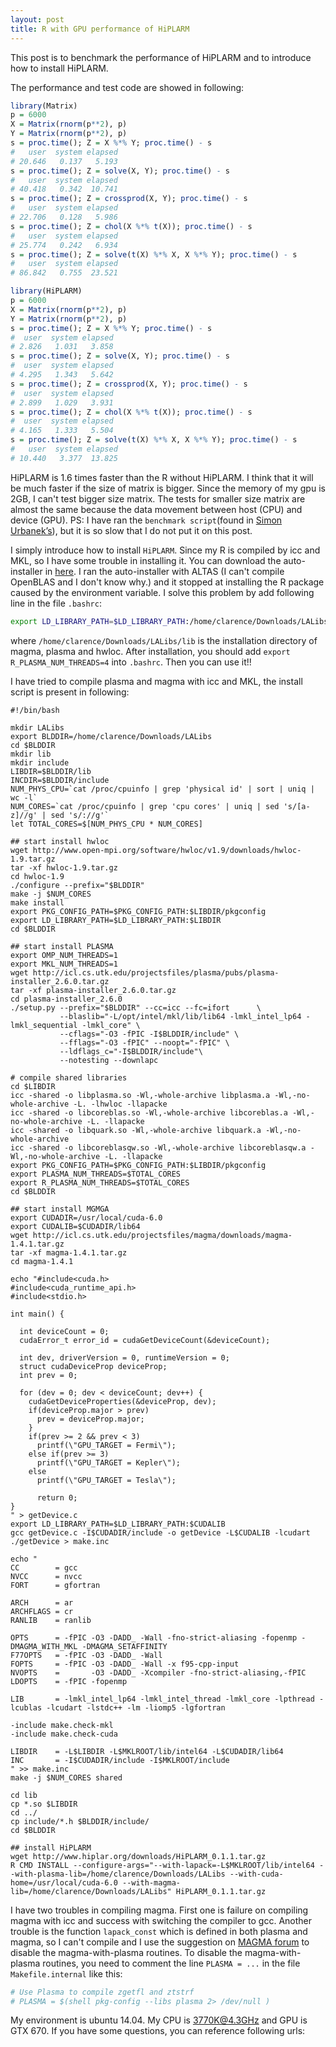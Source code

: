 ```yaml
---
layout: post
title: R with GPU performance of HiPLARM
---
```


This post is to benchmark the performance of HiPLARM and to introduce how to install HiPLARM.

The performance and test code are showed in following:

```R
library(Matrix)
p = 6000
X = Matrix(rnorm(p**2), p)
Y = Matrix(rnorm(p**2), p)
s = proc.time(); Z = X %*% Y; proc.time() - s
#   user  system elapsed
# 20.646   0.137   5.193
s = proc.time(); Z = solve(X, Y); proc.time() - s
#   user  system elapsed
# 40.418   0.342  10.741
s = proc.time(); Z = crossprod(X, Y); proc.time() - s
#   user  system elapsed
# 22.706   0.128   5.986
s = proc.time(); Z = chol(X %*% t(X)); proc.time() - s
#   user  system elapsed
# 25.774   0.242   6.934
s = proc.time(); Z = solve(t(X) %*% X, X %*% Y); proc.time() - s
#   user  system elapsed
# 86.842   0.755  23.521

library(HiPLARM)
p = 6000
X = Matrix(rnorm(p**2), p)
Y = Matrix(rnorm(p**2), p)
s = proc.time(); Z = X %*% Y; proc.time() - s
#  user  system elapsed
# 2.826   1.031   3.858
s = proc.time(); Z = solve(X, Y); proc.time() - s
#  user  system elapsed
# 4.295   1.343   5.642
s = proc.time(); Z = crossprod(X, Y); proc.time() - s
#  user  system elapsed
# 2.899   1.029   3.931
s = proc.time(); Z = chol(X %*% t(X)); proc.time() - s
#  user  system elapsed
# 4.165   1.333   5.504
s = proc.time(); Z = solve(t(X) %*% X, X %*% Y); proc.time() - s
#   user  system elapsed
# 10.440   3.377  13.825
```

HiPLARM is 1.6 times faster than the R without HiPLARM. I think that it will be much faster if the size of matrix is bigger. Since the memory of my gpu is 2GB, I can't test bigger size matrix. The tests for smaller size matrix are almost the same because the data movement between host (CPU) and device (GPU). PS: I have ran the `benchmark script`(found in [Simon Urbanek’s](http://r.research.att.com/benchmarks/)), but it is so slow that I do not put it on this post.

I simply introduce how to install `HiPLARM`. Since my R is compiled by icc and MKL, so I have some trouble in installing it. You can download the auto-installer in [here](http://www.hiplar.org/download.html). I ran the auto-installer with ALTAS (I can't compile OpenBLAS and I don't know why.) and it stopped at installing the R package caused by the environment variable. I solve this problem by add following line in the file `.bashrc`:

```bash
export LD_LIBRARY_PATH=$LD_LIBRARY_PATH:/home/clarence/Downloads/LALibs/lib
```

where `/home/clarence/Downloads/LALibs/lib` is the installation directory of magma, plasma and hwloc. After installation, you should add `export R_PLASMA_NUM_THREADS=4` into `.bashrc`. Then you can use it!!

I have tried to compile plasma and magma with icc and MKL, the install script is present in following:

```
#!/bin/bash

mkdir LALibs
export BLDDIR=/home/clarence/Downloads/LALibs
cd $BLDDIR
mkdir lib
mkdir include
LIBDIR=$BLDDIR/lib
INCDIR=$BLDDIR/include
NUM_PHYS_CPU=`cat /proc/cpuinfo | grep 'physical id' | sort | uniq | wc -l`
NUM_CORES=`cat /proc/cpuinfo | grep 'cpu cores' | uniq | sed 's/[a-z]//g' | sed 's/://g'`
let TOTAL_CORES=$[NUM_PHYS_CPU * NUM_CORES]

## start install hwloc
wget http://www.open-mpi.org/software/hwloc/v1.9/downloads/hwloc-1.9.tar.gz
tar -xf hwloc-1.9.tar.gz
cd hwloc-1.9
./configure --prefix="$BLDDIR"
make -j $NUM_CORES
make install
export PKG_CONFIG_PATH=$PKG_CONFIG_PATH:$LIBDIR/pkgconfig
export LD_LIBRARY_PATH=$LD_LIBRARY_PATH:$LIBDIR
cd $BLDDIR

## start install PLASMA
export OMP_NUM_THREADS=1
export MKL_NUM_THREADS=1
wget http://icl.cs.utk.edu/projectsfiles/plasma/pubs/plasma-installer_2.6.0.tar.gz
tar -xf plasma-installer_2.6.0.tar.gz
cd plasma-installer_2.6.0
./setup.py --prefix="$BLDDIR" --cc=icc --fc=ifort      \
           --blaslib="-L/opt/intel/mkl/lib/lib64 -lmkl_intel_lp64 -lmkl_sequential -lmkl_core" \
           --cflags="-O3 -fPIC -I$BLDDIR/include" \
           --fflags="-O3 -fPIC" --noopt="-fPIC" \
           --ldflags_c="-I$BLDDIR/include"\
           --notesting --downlapc

# compile shared libraries
cd $LIBDIR
icc -shared -o libplasma.so -Wl,-whole-archive libplasma.a -Wl,-no-whole-archive -L. -lhwloc -llapacke
icc -shared -o libcoreblas.so -Wl,-whole-archive libcoreblas.a -Wl,-no-whole-archive -L. -llapacke
icc -shared -o libquark.so -Wl,-whole-archive libquark.a -Wl,-no-whole-archive
icc -shared -o libcoreblasqw.so -Wl,-whole-archive libcoreblasqw.a -Wl,-no-whole-archive -L. -llapacke
export PKG_CONFIG_PATH=$PKG_CONFIG_PATH:$LIBDIR/pkgconfig
export PLASMA_NUM_THREADS=$TOTAL_CORES
export R_PLASMA_NUM_THREADS=$TOTAL_CORES
cd $BLDDIR

## start install MGMGA
export CUDADIR=/usr/local/cuda-6.0
export CUDALIB=$CUDADIR/lib64
wget http://icl.cs.utk.edu/projectsfiles/magma/downloads/magma-1.4.1.tar.gz
tar -xf magma-1.4.1.tar.gz
cd magma-1.4.1

echo "#include<cuda.h>
#include<cuda_runtime_api.h>
#include<stdio.h>

int main() {

  int deviceCount = 0;
  cudaError_t error_id = cudaGetDeviceCount(&deviceCount);

  int dev, driverVersion = 0, runtimeVersion = 0;
  struct cudaDeviceProp deviceProp;
  int prev = 0;

  for (dev = 0; dev < deviceCount; dev++) {
    cudaGetDeviceProperties(&deviceProp, dev);
    if(deviceProp.major > prev)
      prev = deviceProp.major;
    }
    if(prev >= 2 && prev < 3)
      printf(\"GPU_TARGET = Fermi\");
    else if(prev >= 3)
      printf(\"GPU_TARGET = Kepler\");
    else
      printf(\"GPU_TARGET = Tesla\");

      return 0;
}
" > getDevice.c
export LD_LIBRARY_PATH=$LD_LIBRARY_PATH:$CUDALIB
gcc getDevice.c -I$CUDADIR/include -o getDevice -L$CUDALIB -lcudart
./getDevice > make.inc

echo "
CC        = gcc
NVCC      = nvcc
FORT      = gfortran

ARCH      = ar
ARCHFLAGS = cr
RANLIB    = ranlib

OPTS      = -fPIC -O3 -DADD_ -Wall -fno-strict-aliasing -fopenmp -DMAGMA_WITH_MKL -DMAGMA_SETAFFINITY
F77OPTS   = -fPIC -O3 -DADD_ -Wall
FOPTS     = -fPIC -O3 -DADD_ -Wall -x f95-cpp-input
NVOPTS    =       -O3 -DADD_ -Xcompiler -fno-strict-aliasing,-fPIC
LDOPTS    = -fPIC -fopenmp

LIB       = -lmkl_intel_lp64 -lmkl_intel_thread -lmkl_core -lpthread -lcublas -lcudart -lstdc++ -lm -liomp5 -lgfortran

-include make.check-mkl
-include make.check-cuda

LIBDIR    = -L$LIBDIR -L$MKLROOT/lib/intel64 -L$CUDADIR/lib64
INC       = -I$CUDADIR/include -I$MKLROOT/include
" >> make.inc
make -j $NUM_CORES shared

cd lib
cp *.so $LIBDIR
cd ../
cp include/*.h $BLDDIR/include/
cd $BLDDIR

## install HiPLARM
wget http://www.hiplar.org/downloads/HiPLARM_0.1.1.tar.gz
R CMD INSTALL --configure-args="--with-lapack=-L$MKLROOT/lib/intel64 --with-plasma-lib=/home/clarence/Downloads/LALibs --with-cuda-home=/usr/local/cuda-6.0 --with-magma-lib=/home/clarence/Downloads/LALibs" HiPLARM_0.1.1.tar.gz
```

I have two troubles in compiling magma. First one is failure on compiling magma with icc and success with switching the compiler to gcc. Another trouble is the function `lapack_const` which is defined in both plasma and magma, so I can't compile and I use the suggestion on [MAGMA forum](http://icl.cs.utk.edu/magma/forum/viewtopic.php?f=2&t=961) to disable the magma-with-plasma routines. To disable the magma-with-plasma routines, you need to comment the line `PLASMA = ...` in the file `Makefile.internal` like this:

```bash
# Use Plasma to compile zgetfl and ztstrf
# PLASMA = $(shell pkg-config --libs plasma 2> /dev/null )
```

My environment is ubuntu 14.04. My CPU is 3770K@4.3GHz and GPU is GTX 670. If you have some questions, you can reference following urls:



